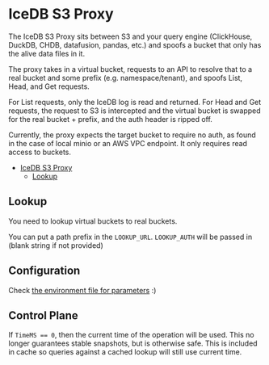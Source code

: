 # IceDB S3 Proxy

The IceDB S3 Proxy sits between S3 and your query engine (ClickHouse, DuckDB, CHDB, datafusion, pandas, etc.) and spoofs a bucket that only has the alive data files in it.

The proxy takes in a virtual bucket, requests to an API to resolve that to a real bucket and some prefix (e.g. namespace/tenant), and spoofs List, Head, and Get requests.

For List requests, only the IceDB log is read and returned. For Head and Get requests, the request to S3 is intercepted and the virtual bucket is swapped for the real bucket + prefix, and the auth header is ripped off.

Currently, the proxy expects the target bucket to require no auth, as found in the case of local minio or an AWS VPC endpoint. It only requires read access to buckets.

<!-- TOC -->
* [IceDB S3 Proxy](#icedb-s3-proxy)
  * [Lookup](#lookup)
<!-- TOC -->

## Lookup

You need to lookup virtual buckets to real buckets.

You can put a path prefix in the `LOOKUP_URL`. `LOOKUP_AUTH` will be passed in (blank string if not provided)

## Configuration

Check [the environment file for parameters](utils/env.go) :)

## Control Plane

If `TimeMS == 0`, then the current time of the operation will be used. This no longer guarantees stable snapshots, but is otherwise safe. This is included in cache so queries against a cached lookup will still use current time.